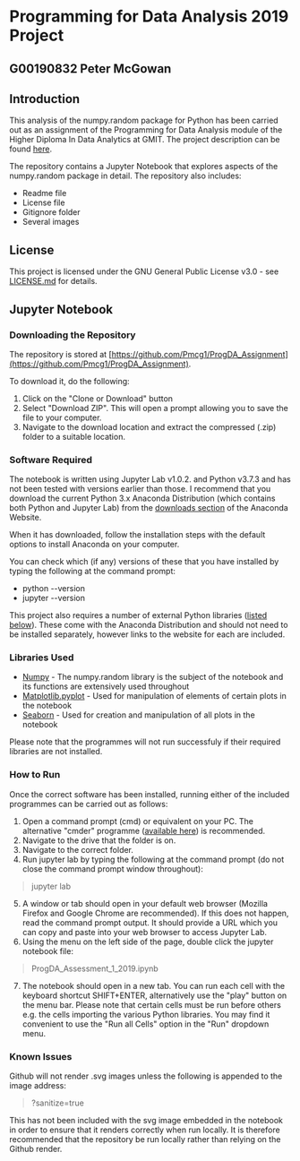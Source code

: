 # Programming for Data Analysis 2019 Project
## G00190832 Peter McGowan

## Introduction

This analysis of the numpy.random package for Python has been carried out as an assignment of the Programming for Data Analysis module of the Higher Diploma In Data Analytics at GMIT. The project description can be found [here](https://github.com/brianmcginley/ProgDA/blob/master/ProgDA_Assignment.pdf).

The repository contains a Jupyter Notebook that explores aspects of the numpy.random package in detail. The repository also includes:
* Readme file
* License file
* Gitignore folder
* Several images

## License

This project is licensed under the GNU General Public License v3.0 - see [LICENSE.md](LICENSE) for details.

## Jupyter Notebook

### Downloading the Repository

The repository is stored at [https://github.com/Pmcg1/ProgDA_Assignment](https://github.com/Pmcg1/ProgDA_Assignment).

To download it, do the following:

1. Click on the "Clone or Download" button
2. Select "Download ZIP". This will open a prompt allowing you to save the file to your computer.
3. Navigate to the download location and extract the compressed (.zip) folder to a suitable location.

### Software Required

The notebook is written using Jupyter Lab v1.0.2. and Python v3.7.3 and has not been tested with versions earlier than those. I recommend that you download the current Python 3.x Anaconda Distribution (which contains both Python and Jupyter Lab) from the [downloads section](https://www.anaconda.com/distribution/#download-section) of the Anaconda Website.

When it has downloaded, follow the installation steps with the default options to install Anaconda on your computer.

You can check which (if any) versions of these that you have installed by typing the following at the command prompt:
* python --version
* jupyter --version

This project also requires a number of external Python libraries ([listed below](#Libraries-Used)). These come with the Anaconda Distribution and should not need to be installed separately, however links to the website for each are included.

### Libraries Used

- [Numpy](https://www.numpy.org/) - The numpy.random library is the subject of the notebook and its functions are extensively used throughout
- [Matplotlib.pyplot](https://matplotlib.org/tutorials/introductory/pyplot.html) - Used for manipulation of elements of certain plots in the notebook
- [Seaborn](https://seaborn.pydata.org/) - Used for creation and manipulation of all plots in the notebook

Please note that the programmes will not run successfuly if their required libraries are not installed.

### How to Run

Once the correct software has been installed, running either of the included programmes can be carried out as follows:

1. Open a command prompt (cmd) or equivalent on your PC. The alternative "cmder" programme ([available here](https://cmder.net/)) is recommended.
2. Navigate to the drive that the folder is on.
3. Navigate to the correct folder.
4. Run jupyter lab by typing the following at the command prompt (do not close the command prompt window throughout):
> jupyter lab

5. A window or tab should open in your default web browser (Mozilla Firefox and Google Chrome are recommended). If this does not happen, read the command prompt output. It should provide a URL which you can copy and paste into your web browser to access Jupyter Lab.
6. Using the menu on the left side of the page, double click the jupyter notebook file:
> ProgDA_Assessment_1_2019.ipynb

7. The notebook should open in a new tab. You can run each cell with the keyboard shortcut SHIFT+ENTER, alternatively use the "play" button on the menu bar. Please note that certain cells must be run before others e.g. the cells importing the various Python libraries. You may find it convenient to use the "Run all Cells" option in the "Run" dropdown menu.

### Known Issues

Github will not render .svg images unless the following is appended to the image address:
> ?sanitize=true

This has not been included with the svg image embedded in the notebook in order to ensure that it renders correctly when run locally. It is therefore recommended that the repository be run locally rather than relying on the Github render.